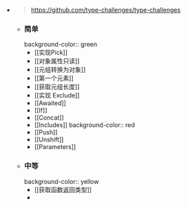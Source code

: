 - > https://github.com/type-challenges/type-challenges
	- ### 简单
	  background-color:: green
		- [[实现Pick]]
		- [[对象属性只读]]
		- [[元组转换为对象]]
		- [[第一个元素]]
		- [[获取元组长度]]
		- [[实现 Exclude]]
		- [[Awaited]]
		- [[If]]
		- [[Concat]]
		- [[Includes]]
		  background-color:: red
		- [[Push]]
		- [[Unshift]]
		- [[Parameters]]
	- ### 中等
	  background-color:: yellow
		- [[获取函数返回类型]]
		-